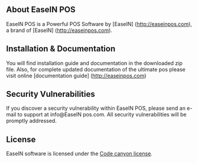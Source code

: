 ## About EaseIN POS
EaseIN POS is a Powerful POS Software by [EaseIN] (http://easeinpos.com), a brand of [EaseIN]
(http://easeinpos.com).
## Installation & Documentation
You will find installation guide and documentation in the downloaded zip file.
Also, for complete updated documentation of the ultimate pos please visit online [documentation 
guide] (http://easeinpos.com)
## Security Vulnerabilities
If you discover a security vulnerability within EaseIN POS, please send an e-mail to support at 
info@EaseIN pos.com. All security vulnerabilities will be promptly addressed.
## License
EaseIN software is licensed under the [Code canyon
license](https://codecanyon.net/licenses/standard).
